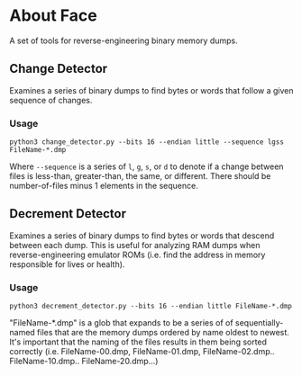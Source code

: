 # About Face

A set of tools for reverse-engineering binary memory dumps.

## Change Detector

Examines a series of binary dumps to find bytes or words that follow a given sequence of changes.

### Usage

```
python3 change_detector.py --bits 16 --endian little --sequence lgss FileName-*.dmp
```

Where `--sequence` is a series of `l`, `g`, `s`, or `d` to denote if a change between files is less-than, greater-than, the same, or different. There should be number-of-files minus 1 elements in the sequence.

## Decrement Detector

Examines a series of binary dumps to find bytes or words that descend between each dump. This is useful for analyzing RAM dumps when reverse-engineering emulator ROMs (i.e. find the address in memory responsible for lives or health).


### Usage

```
python3 decrement_detector.py --bits 16 --endian little FileName-*.dmp
```

"FileName-*.dmp" is a glob that expands to be a series of of sequentially-named files that are the memory dumps ordered by name oldest to newest. It's important that the naming of the files results in them being sorted correctly (i.e. FileName-00.dmp, FileName-01.dmp, FileName-02.dmp.. FileName-10.dmp.. FileName-20.dmp...)